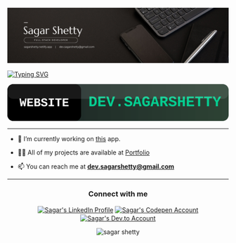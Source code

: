 ![github-header-image](assets/banner.png)

[![Typing SVG](https://readme-typing-svg.herokuapp.com?font=Bitcount+Grid+Single&size=58&duration=3000&pause=700&center=true&vCenter=true&width=1400&height=120&lines=Hi+there+%F0%9F%91%8B;I%E2%80%99m+Sagar+Shetty;A+Full+Stack+Developer+%F0%9F%92%BB;I+love+building+cool+things+%F0%9F%9B%A0%EF%B8%8F;Let%E2%80%99s+build+something+awesome+%F0%9F%9A%80)](https://git.io/typing-svg)

<p align="center">
  <a href="https://sagarshetty.netlify.app" target="_blank">
    <img src="assets/website-button.svg" alt="Visit My Portfolio"/>
  </a>
</p>

<hr/>

- 🔭 I’m currently working on [this](https://github.com/Sagar-Shetty21/SaveTrackr) app.

- 👨‍💻 All of my projects are available at [Portfolio](https://sagarshetty.netlify.app/)

- 📫 You can reach me at **dev.sagarshetty@gmail.com**

<hr/>

<h3 align="center">Connect with me</h3>

<p align="center">
<a href="https://www.linkedin.com/in/sagarshetty21/" target="_blank"><img align="center" src="https://img.shields.io/badge/LinkedIn-0077B5?style=for-the-badge&logo=linkedin&logoColor=white" alt="Sagar's LinkedIn Profile" /></a>
<a href="https://codepen.io/Sagar__Shetty" target="_blank"><img align="center" src="https://img.shields.io/badge/CodePen-000000.svg?style=for-the-badge&logo=CodePen&logoColor=white" alt="Sagar's Codepen Account" /></a>
<a href="https://dev.to/sagarshetty21" target="_blank"><img align="center" src="https://img.shields.io/badge/dev.to-0A0A0A.svg?style=for-the-badge&logo=devdotto&logoColor=white" alt="Sagar's Dev.to Account"/></a>
</p>

<p align="center"> <img src="https://komarev.com/ghpvc/?username=Sagar-Shetty21&label=Profile%20views&color=0e75b6&style=flat-square" alt="sagar shetty" /></p>
